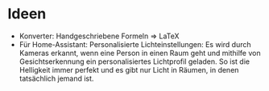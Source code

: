 # Ideen

* Konverter: Handgeschriebene Formeln $\Rightarrow$ LaTeX
* Für Home-Assistant: Personalisierte Lichteinstellungen: Es wird durch Kameras
    erkannt, wenn eine Person in einen Raum geht und mithilfe
    von Gesichtserkennung ein personalisiertes Lichtprofil geladen.
    So ist die Helligkeit immer perfekt und es gibt nur Licht in Räumen,
    in denen tatsächlich jemand ist.